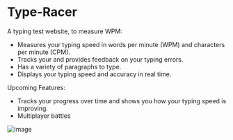 # Type-Racer
A typing test website, to measure WPM:

- Measures your typing speed in words per minute (WPM) and characters per minute (CPM).
- Tracks your and provides feedback on your typing errors.
- Has a variety of paragraphs to type.
- Displays your typing speed and accuracy in real time.
  
Upcoming Features: 
- Tracks your progress over time and shows you how your typing speed is improving.
- Multiplayer battles


![image](https://github.com/m-sumaim/Type-Racer/assets/90371883/9f2a2992-4cc8-42ff-b4ba-10e7803567b9)

